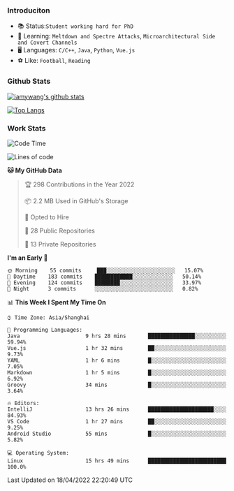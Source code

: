 ### Introduciton

- 📚 Status:`Student working hard for PhD`
- 🔎 Learning: `Meltdown and Spectre Attacks`, `Microarchitectural Side and Covert Channels`
- 🖥️ Languages: `C/C++`, `Java`, `Python`, `Vue.js`
- ⚽ Like: `Football`, `Reading`

### Github Stats

[![iamywang's github stats](https://github-readme-stats.vercel.app/api?username=iamywang&count_private=true&show_icons=true)]()

[![Top Langs](https://github-readme-stats.vercel.app/api/top-langs/?username=iamywang&layout=compact)]()

### Work Stats

<!--START_SECTION:waka-->
![Code Time](http://img.shields.io/badge/Code%20Time-273%20hrs%2015%20mins-blue)

![Lines of code](https://img.shields.io/badge/From%20Hello%20World%20I%27ve%20Written-523%20Thousand%20lines%20of%20code-blue)

**🐱 My GitHub Data** 

> 🏆 298 Contributions in the Year 2022
 > 
> 📦 2.2 MB Used in GitHub's Storage 
 > 
> 💼 Opted to Hire
 > 
> 📜 28 Public Repositories 
 > 
> 🔑 13 Private Repositories  
 > 
**I'm an Early 🐤** 

```text
🌞 Morning    55 commits     ███░░░░░░░░░░░░░░░░░░░░░░   15.07% 
🌆 Daytime    183 commits    ████████████░░░░░░░░░░░░░   50.14% 
🌃 Evening    124 commits    ████████░░░░░░░░░░░░░░░░░   33.97% 
🌙 Night      3 commits      ░░░░░░░░░░░░░░░░░░░░░░░░░   0.82%

```


📊 **This Week I Spent My Time On** 

```text
⌚︎ Time Zone: Asia/Shanghai

💬 Programming Languages: 
Java                     9 hrs 28 mins       ███████████████░░░░░░░░░░   59.94% 
Vue.js                   1 hr 32 mins        ██░░░░░░░░░░░░░░░░░░░░░░░   9.73% 
YAML                     1 hr 6 mins         █░░░░░░░░░░░░░░░░░░░░░░░░   7.05% 
Markdown                 1 hr 5 mins         █░░░░░░░░░░░░░░░░░░░░░░░░   6.92% 
Groovy                   34 mins             █░░░░░░░░░░░░░░░░░░░░░░░░   3.64%

🔥 Editors: 
IntelliJ                 13 hrs 26 mins      █████████████████████░░░░   84.93% 
VS Code                  1 hr 27 mins        ██░░░░░░░░░░░░░░░░░░░░░░░   9.25% 
Android Studio           55 mins             █░░░░░░░░░░░░░░░░░░░░░░░░   5.82%

💻 Operating System: 
Linux                    15 hrs 49 mins      █████████████████████████   100.0%

```


 Last Updated on 18/04/2022 22:20:49 UTC
<!--END_SECTION:waka-->
